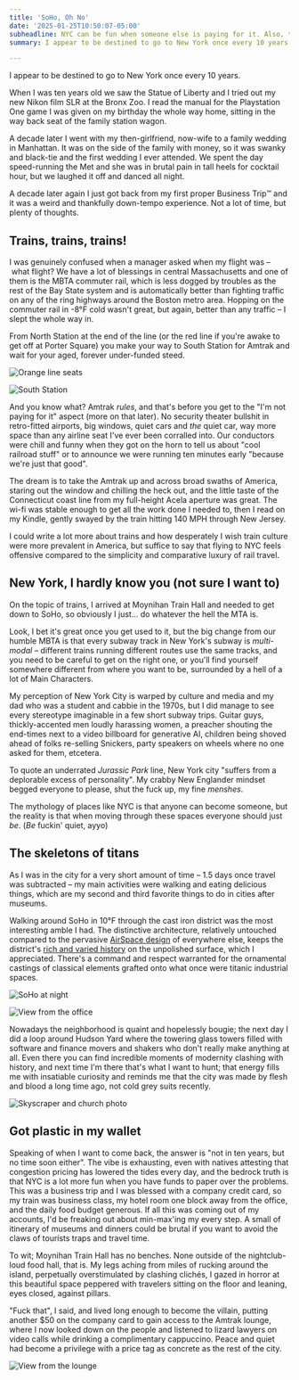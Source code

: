 ```yaml
---
title: 'SoHo, Oh No'
date: '2025-01-25T10:50:07-05:00'
subheadline: NYC can be fun when someone else is paying for it. Also, trains rule.
summary: I appear to be destined to go to New York once every 10 years. I just got back from my first proper Business Trip™️ and it was a weird and thankfully down-tempo experience. Not a lot of time, but plenty of thoughts on trains, main characters, clashing architecture, and big city budgets.

---
```


I appear to be destined to go to New York once every 10 years.

When I was ten years old we saw the Statue of Liberty and I tried out my new Nikon film SLR at the Bronx Zoo. I read the manual for the Playstation One game I was given on my birthday the whole way home, sitting in the way back seat of the family station wagon.

A decade later I went with my then-girlfriend, now-wife to a family wedding in Manhattan. It was on the side of the family with money, so it was swanky and black-tie and the first wedding I ever attended. We spent the day speed-running the Met and she was in brutal pain in tall heels for cocktail hour, but we laughed it off and danced all night.

A decade later again I just got back from my first proper Business Trip™️ and it was a weird and thankfully down-tempo experience. Not a lot of time, but plenty of thoughts.

## Trains, trains, trains!

I was genuinely confused when a manager asked when my flight was – what flight? We have a lot of blessings in central Massachusetts and one of them is the MBTA commuter rail, which is less dogged by troubles as the rest of the Bay State system and is automatically better than fighting traffic on any of the ring highways around the Boston metro area. Hopping on the commuter rail in -8°F cold wasn't great, but again, better than any traffic – I slept the whole way in.

From North Station at the end of the line (or the red line if you're awake to get off at Porter Square) you make your way to South Station for Amtrak and wait for your aged, forever under-funded steed.

![Orange line seats](/images/blog/2025-01-25-NYC/PXL_20250122_132120396~2.jpg)

![South Station](/images/blog/2025-01-25-NYC/PXL_20250122_155318177.jpg)

And you know what? Amtrak *rules*, and that's before you get to the "I'm not paying for it" aspect (more on that later). No security theater bullshit in retro-fitted airports, big windows, quiet cars and *the* quiet car, way more space than any airline seat I've ever been corralled into. Our conductors were chill and funny when they got on the horn to tell us about "cool railroad stuff" or to announce we were running ten minutes early "because we're just that good".

The dream is to take the Amtrak up and across broad swaths of America, staring out the window and chilling the heck out, and the little taste of the Connecticut coast line from my full-height Acela aperture was great. The wi-fi was stable enough to get all the work done I needed to, then I read on my Kindle, gently swayed by the train hitting 140 MPH through New Jersey.

I could write a lot more about trains and how desperately I wish train culture were more prevalent in America, but suffice to say that flying to NYC feels offensive compared to the simplicity and comparative luxury of rail travel.

## New York, I hardly know you (not sure I want to)

On the topic of trains, I arrived at Moynihan Train Hall and needed to get down to SoHo, so obviously I just... do whatever the hell the MTA is.

Look, I bet it's great once you get used to it, but the big change from our humble MBTA is that every subway track in New York's subway is *multi-modal* – different trains running different routes use the same tracks, and you need to be careful to get on the right one, or you'll find yourself somewhere different from where you want to be, surrounded by a hell of a lot of Main Characters.

My perception of New York City is warped by culture and media and my dad who was a student and cabbie in the 1970s, but I did manage to see every stereotype imaginable in a few short subway trips. Guitar guys, thickly-accented men loudly harassing women, a preacher shouting the end-times next to a video billboard for generative AI, children being shoved ahead of folks re-selling Snickers, party speakers on wheels where no one asked for them, etcetera.

To quote an underrated *Jurassic Park* line, New York city "suffers from a deplorable excess of personality". My crabby New Englander mindset begged everyone to please, shut the fuck up, my fine *menshes*.

The mythology of places like NYC is that anyone can become someone, but the reality is that when moving through these spaces everyone should just *be*. (*Be* fuckin' quiet, ayyo)

## The skeletons of titans

As I was in the city for a very short amount of time – 1.5 days once travel was subtracted – my main activities were walking and eating delicious things, which are my second and third favorite things to do in cities after museums.

Walking around SoHo in 10°F through the cast iron district was the most interesting amble I had. The distinctive architecture, relatively untouched compared to the pervasive [AirSpace design](https://www.theverge.com/2016/8/3/12325104/airbnb-aesthetic-global-minimalism-startup-gentrification) of everywhere else, keeps the district's [rich and varied history](https://www.untappedcities.com/cast-iron-architecture-nyc-soho/) on the unpolished surface, which I appreciated. There's a command and respect warranted for the ornamental castings of classical elements grafted onto what once were titanic industrial spaces.

![SoHo at night](/images/blog/2025-01-25-NYC/PXL_20250123_005922248~2.jpg)

![View from the office](/images/blog/2025-01-25-NYC/PXL_20250123_154933469~2.jpg)

Nowadays the neighborhood is quaint and hopelessly bougie; the next day I did a loop around Hudson Yard where the towering glass towers filled with software and finance movers and shakers who don't really make anything at all. Even there you can find incredible moments of modernity clashing with history, and next time I'm there that's what I want to hunt; that energy fills me with insatiable curiosity and reminds me that the city was made by flesh and blood a long time ago, not cold grey suits recently.

![Skyscraper and church photo](/images/blog/2025-01-25-NYC/PXL_20250124_175400717~2.jpg)

## Got plastic in my wallet

Speaking of when I want to come back, the answer is "not in ten years, but no time soon either". The vibe is exhausting, even with natives attesting that congestion pricing has lowered   the tides every day, and the bedrock truth is that NYC is a lot more fun when you have funds to paper over the problems. This was a business trip and I was blessed with a company credit card, so my train was business class, my hotel room one block away from the office, and the daily food budget generous. If all this was coming out of my accounts, I'd be freaking out about min-max'ing my every step. A small of itinerary of museums and dinners could be brutal if you want to avoid the claws of tourists traps and travel time.

To wit; Moynihan Train Hall has no benches. None outside of the nightclub-loud food hall, that is. My legs aching from miles of rucking around the island, perpetually overstimulated by clashing clichés, I gazed in horror at this beautiful space peppered with travelers sitting on the floor and leaning, eyes closed, against pillars.

"Fuck that", I said, and lived long enough to become the villain, putting another $50 on the company card to gain access to the Amtrak lounge, where I now looked down on the people and listened to lizard lawyers on video calls while drinking a complimentary cappuccino. Peace and quiet had become a privilege with a price tag as concrete as the rest of the city.

![View from the lounge](/images/blog/2025-01-25-NYC/PXL_20250124_190500242.jpg)
